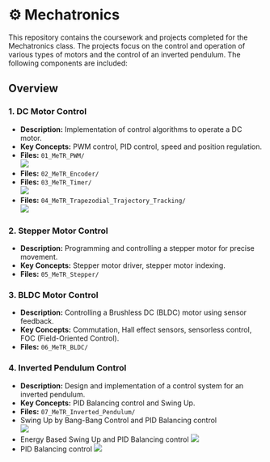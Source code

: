 # ⚙ Mechatronics
This repository contains the coursework and projects completed for the Mechatronics class. The projects focus on the control and operation of various types of motors and the control of an inverted pendulum. The following components are included:


## Overview

### 1. DC Motor Control
- **Description:** Implementation of control algorithms to operate a DC motor.
- **Key Concepts:** PWM control, PID control, speed and position regulation.
- **Files:** `01_MeTR_PWM/`  
<a href="https://youtu.be/hDL8RUhCPB4"><img src="https://img.shields.io/badge/YouTube-FF0000?style=for-the-badge&logo=youtube&logoColor=white"/></a>
- **Files:** `02_MeTR_Encoder/`
- **Files:** `03_MeTR_Timer/`  
<a href="https://youtube.com/shorts/ksDDeBqZKb4?feature=share"><img src="https://img.shields.io/badge/YouTube-FF0000?style=for-the-badge&logo=youtube&logoColor=white"/></a>
- **Files:** `04_MeTR_Trapezodial_Trajectory_Tracking/`  
<a href="https://youtube.com/shorts/N7a_fgtnn20?feature=share"><img src="https://img.shields.io/badge/YouTube-FF0000?style=for-the-badge&logo=youtube&logoColor=white"/></a>

### 2. Stepper Motor Control
- **Description:** Programming and controlling a stepper motor for precise movement.
- **Key Concepts:** Stepper motor driver, stepper motor indexing.
- **Files:** `05_MeTR_Stepper/`

### 3. BLDC Motor Control
- **Description:** Controlling a Brushless DC (BLDC) motor using sensor feedback.
- **Key Concepts:** Commutation, Hall effect sensors, sensorless control, FOC (Field-Oriented Control).
- **Files:** `06_MeTR_BLDC/`

### 4. Inverted Pendulum Control
- **Description:** Design and implementation of a control system for an inverted pendulum.
- **Key Concepts:** PID Balancing control and Swing Up.
- **Files:** `07_MeTR_Inverted_Pendulum/`
- Swing Up by Bang-Bang Control and PID Balancing control  
<a href="https://www.youtube.com/watch?v=M16-Izn_8K4"><img src="https://img.shields.io/badge/YouTube-FF0000?style=for-the-badge&logo=youtube&logoColor=white"/></a>
- Energy Based Swing Up and PID Balancing control
<a href="https://www.youtube.com/watch?v=eSvOrTcRFEs"><img src="https://img.shields.io/badge/YouTube-FF0000?style=for-the-badge&logo=youtube&logoColor=white"/></a>
- PID Balancing control
<a href="https://www.youtube.com/watch?v=EB0JsRLRheY"><img src="https://img.shields.io/badge/YouTube-FF0000?style=for-the-badge&logo=youtube&logoColor=white"/></a>
